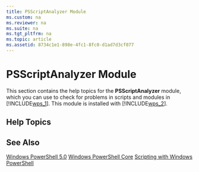 ```yaml
---
title: PSScriptAnalyzer Module
ms.custom: na
ms.reviewer: na
ms.suite: na
ms.tgt_pltfrm: na
ms.topic: article
ms.assetid: 8734c1e1-898e-4fc1-8fc0-d1ad7d3cf077
---
```

# PSScriptAnalyzer Module
This section contains the help topics for the **PSScriptAnalyzer** module, which you can use to check for problems in scripts and modules in [!INCLUDE[wps_1](../Token/wps_1_md.md)]. This module is installed with [!INCLUDE[wps_2](../Token/wps_2_md.md)].

## Help Topics

## See Also
[Windows PowerShell 5.0](../Topic/Windows-PowerShell-5.0.md)
[Windows PowerShell Core](https://technet.microsoft.com/en-us/library/4b75f1e4-f327-48f3-92ab-bf5435094d41)
[Scripting with Windows PowerShell](../Topic/Scripting-with-Windows-PowerShell.md)

